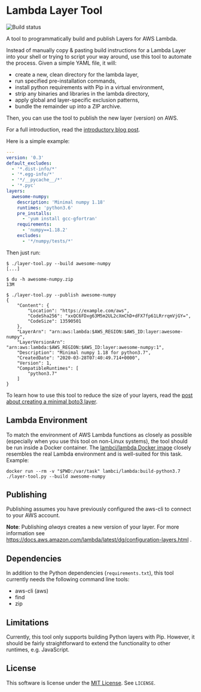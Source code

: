 # Lambda Layer Tool

![Build status](https://github.com/jacksgt/lambda-layer-tool/workflows/Python%20application/badge.svg?branch=master)

A tool to programmatically build and publish Layers for AWS Lambda.

Instead of manually copy & pasting build instructions for a Lambda Layer into your shell or trying to script your way around, use this tool to automate the process.
Given a simple YAML file, it will:
* create a new, clean directory for the lambda layer,
* run specified pre-installation commands,
* install python requirements with Pip in a virtual environment,
* strip any binaries and libraries in the lambda directory,
* apply global and layer-specific exclusion patterns,
* bundle the remainder up into a ZIP archive.

Then, you can use the tool to publish the new layer (version) on AWS.

For a full introduction, read the [introductory blog post](https://blog.cubieserver.de/2020/lambda-layer-tool/).

Here is a simple example:
```yaml
---
version: '0.3'
default_excludes:
  - '*.dist-info/*'
  - '*.egg-info/*'
  - '*/__pycache__/*'
  - '*.pyc'
layers:
  awesome-numpy:
    description: 'Minimal numpy 1.18'
    runtimes: 'python3.6'
    pre_installs:
      - 'yum install gcc-gfortran'
    requirements:
      - 'numpy==1.18.2'
    excludes:
      - '*/numpy/tests/*'
```

Then just run:
```
$ ./layer-tool.py --build awesome-numpy
[...]

$ du -h awesome-numpy.zip
13M

$ ./layer-tool.py --publish awesome-numpy
{
    "Content": {
        "Location": "https://example.com/aws",
        "CodeSha256": "xxQC6FDxg63M5m2UL2cXmChD+dFX7fp61LRrrqmVjGY=",
        "CodeSize": 13590501
    },
    "LayerArn": "arn:aws:lambda:$AWS_REGION:$AWS_ID:layer:awesome-numpy",
    "LayerVersionArn": "arn:aws:lambda:$AWS_REGION:$AWS_ID:layer:awesome-numpy:1",
    "Description": "Minimal numpy 1.18 for python3.7",
    "CreatedDate": "2020-03-28T07:40:49.714+0000",
    "Version": 1,
    "CompatibleRuntimes": [
        "python3.7"
    ]
}
```

To learn how to use this tool to reduce the size of your layers, read the [post about creating a minimal boto3 layer](https://blog.cubieserver.de/2020/building-a-minimal-boto3-lambda-layer/).

## Lambda Environment

To match the environment of AWS Lambda functions as closely as possible (especially when you use this tool on non-Linux systems), the tool should be run inside a Docker container.
The [lambci/lambda Docker image](https://github.com/lambci/docker-lambda) closely resembles the real Lambda environment and is well-suited for this task.
Example:

```
docker run --rm -v "$PWD:/var/task" lambci/lambda:build-python3.7 ./layer-tool.py --build awesome-numpy
```

## Publishing

Publishing assumes you have previously configured the aws-cli to connect to your AWS account.

**Note**: Publishing *always* creates a new version of your layer. For more information see https://docs.aws.amazon.com/lambda/latest/dg/configuration-layers.html .

## Dependencies

In addition to the Python dependencies (`requirements.txt`), this tool currently needs the following command line tools:

* aws-cli (aws)
* find
* zip

## Limitations

Currently, this tool only supports building Python layers with Pip.
However, it should be fairly straightforward to extend the functionality to other runtimes, e.g. JavaScript.

## License

This software is license under the [MIT License](https://spdx.org/licenses/MIT.html).
See `LICENSE`.
